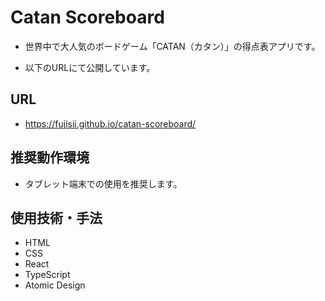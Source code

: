 # Catan Scoreboard

- 世界中で大人気のボードゲーム「CATAN（カタン）」の得点表アプリです。

- 以下のURLにて公開しています。

## URL

- https://fujisii.github.io/catan-scoreboard/

## 推奨動作環境

- タブレット端末での使用を推奨します。

## 使用技術・手法
- HTML
- CSS
- React
- TypeScript
- Atomic Design
